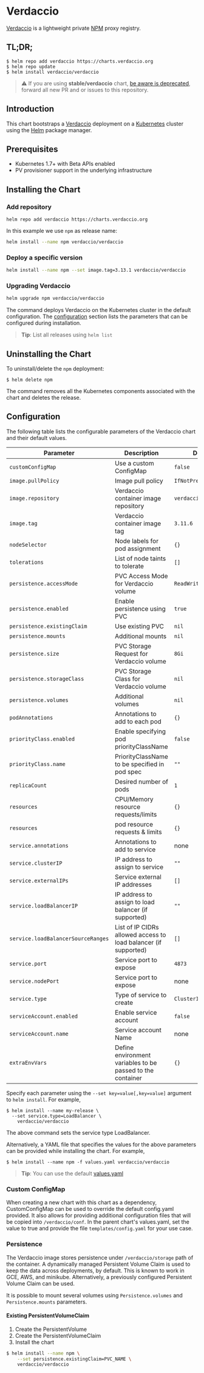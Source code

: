 # Verdaccio

[Verdaccio](https://www.verdaccio.org) is a lightweight private
[NPM](https://www.npmjs.com) proxy registry.

## TL;DR;

```
$ helm repo add verdaccio https://charts.verdaccio.org
$ helm repo update
$ helm install verdaccio/verdaccio
```

> ⚠️ If you are using **stable/verdaccio** chart, [be aware is deprecated](https://github.com/helm/charts/pull/21929), forward all new PR and or issues to this repository.

## Introduction

This chart bootstraps a [Verdaccio](https://github.com/verdaccio/verdaccio)
deployment on a [Kubernetes](https://kubernetes.io) cluster using the
[Helm](https://helm.sh) package manager.

## Prerequisites

- Kubernetes 1.7+ with Beta APIs enabled
- PV provisioner support in the underlying infrastructure

## Installing the Chart

### Add repository

```
helm repo add verdaccio https://charts.verdaccio.org
```

In this example we use `npm` as release name:

```bash
helm install --name npm verdaccio/verdaccio
```

### Deploy a specific version

```bash
helm install --name npm --set image.tag=3.13.1 verdaccio/verdaccio
```

### Upgrading Verdaccio

```bash
helm upgrade npm verdaccio/verdaccio
```

The command deploys Verdaccio on the Kubernetes cluster in the default
configuration. The [configuration](#configuration) section lists the parameters
that can be configured during installation.

> **Tip**: List all releases using `helm list`

## Uninstalling the Chart

To uninstall/delete the `npm` deployment:

```
$ helm delete npm
```

The command removes all the Kubernetes components associated with the chart and
deletes the release.

## Configuration

The following table lists the configurable parameters of the Verdaccio chart
and their default values.

| Parameter                          | Description                                                     | Default               |
| ---------------------------------- | --------------------------------------------------------------- | --------------------- |
| `customConfigMap`                  | Use a custom ConfigMap                                          | `false`               |
| `image.pullPolicy`                 | Image pull policy                                               | `IfNotPresent`        |
| `image.repository`                 | Verdaccio container image repository                            | `verdaccio/verdaccio` |
| `image.tag`                        | Verdaccio container image tag                                   | `3.11.6`              |
| `nodeSelector`                     | Node labels for pod assignment                                  | `{}`                  |
| `tolerations`                      | List of node taints to tolerate                                 | `[]`                  |
| `persistence.accessMode`           | PVC Access Mode for Verdaccio volume                            | `ReadWriteOnce`       |
| `persistence.enabled`              | Enable persistence using PVC                                    | `true`                |
| `persistence.existingClaim`        | Use existing PVC                                                | `nil`                 |
| `persistence.mounts`               | Additional mounts                                               | `nil`                 |
| `persistence.size`                 | PVC Storage Request for Verdaccio volume                        | `8Gi`                 |
| `persistence.storageClass`         | PVC Storage Class for Verdaccio volume                          | `nil`                 |
| `persistence.volumes`              | Additional volumes                                              | `nil`                 |
| `podAnnotations`                   | Annotations to add to each pod                                  | `{}`                  |
| `priorityClass.enabled`            | Enable specifying pod priorityClassName                         | `false`               |
| `priorityClass.name`               | PriorityClassName to be specified in pod spec                   | `""`                  |
| `replicaCount`                     | Desired number of pods                                          | `1`                   |
| `resources`                        | CPU/Memory resource requests/limits                             | `{}`                  |
| `resources`                        | pod resource requests & limits                                  | `{}`                  |
| `service.annotations`              | Annotations to add to service                                   | none                  |
| `service.clusterIP`                | IP address to assign to service                                 | `""`                  |
| `service.externalIPs`              | Service external IP addresses                                   | `[]`                  |
| `service.loadBalancerIP`           | IP address to assign to load balancer (if supported)            | `""`                  |
| `service.loadBalancerSourceRanges` | List of IP CIDRs allowed access to load balancer (if supported) | `[]`                  |
| `service.port`                     | Service port to expose                                          | `4873`                |
| `service.nodePort`                 | Service port to expose                                          | none                  |
| `service.type`                     | Type of service to create                                       | `ClusterIP`           |
| `serviceAccount.enabled`           | Enable service account                                          | `false`               |
| `serviceAccount.name`              | Service account Name                                            | none                  |
| `extraEnvVars`                     | Define environment variables to be passed to the container      | `{}`                  |

Specify each parameter using the `--set key=value[,key=value]` argument to `helm install`. For example,

```
$ helm install --name my-release \
  --set service.type=LoadBalancer \
    verdaccio/verdaccio
```

The above command sets the service type LoadBalancer.

Alternatively, a YAML file that specifies the values for the above parameters
can be provided while installing the chart. For example,

```
$ helm install --name npm -f values.yaml verdaccio/verdaccio
```

> **Tip**: You can use the default [values.yaml](values.yaml)

### Custom ConfigMap

When creating a new chart with this chart as a dependency, CustomConfigMap can
be used to override the default config.yaml provided. It also allows for
providing additional configuration files that will be copied into
`/verdaccio/conf`. In the parent chart's values.yaml, set the value to true and
provide the file `templates/config.yaml` for your use case.

### Persistence

The Verdaccio image stores persistence under `/verdaccio/storage` path of the
container. A dynamically managed Persistent Volume Claim is used to keep the
data across deployments, by default. This is known to work in GCE, AWS, and
minikube.
Alternatively, a previously configured Persistent Volume Claim can be used.

It is possible to mount several volumes using `Persistence.volumes` and
`Persistence.mounts` parameters.

#### Existing PersistentVolumeClaim

1. Create the PersistentVolume
1. Create the PersistentVolumeClaim
1. Install the chart

```bash
$ helm install --name npm \
    --set persistence.existingClaim=PVC_NAME \
    verdaccio/verdaccio
```
